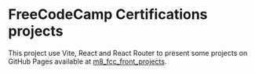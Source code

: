 # FreeCodeCamp Certifications projects 

This project use Vite, React and React Router to present some projects on GitHub Pages available at [m8_fcc_front_projects](https://eli-freecodecamp-projects.github.io/m8_fcc_front_projects/).
